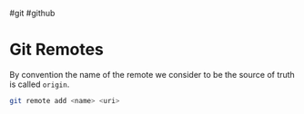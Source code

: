 #git #github 

# Git Remotes

By convention the name of the remote we consider to be the source of truth is called `origin`.

```bash
git remote add <name> <uri>
```